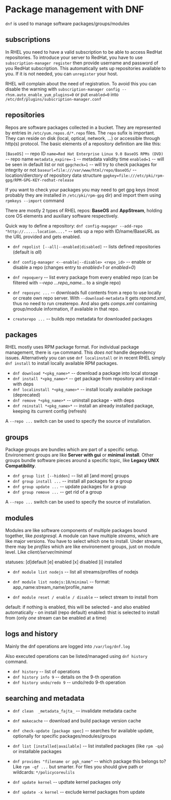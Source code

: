 # Package management with DNF
`dnf` is used to manage software packages/groups/modules

## subscriptions
In RHEL you need to have a valid subscription to be able to access RedHat repositories. To introduce your server to RedHat, you have
to use `subscription-manager register` then provide username and password of you RedHat subscription. This automatically
sets up repositories available to you. If it is not needed, you can `unregister` your host. 

RHEL will complain about the need of registration. To avoid this you can disable the warning with `subscription-manager config --rhsm.auto_enable_yum_plugins=0`
or put `enabled=0` into `/etc/dnf/plugins/subscription-manager.conf`

## repositories
Repos are software packages collected in a bucket. They are represented by entries in `/etc/yum.repos.d/*.repo` files. The `repo` sufix is important. They can reside on disk (local, optical, network, ...) or accessible through http(s) protocol. The basic elements of a repository definition are like this:  

`[BaseOS]`  -- repo ID 
`name=Red Hat Enterprise Linux 9.0 BaseOS RPMs (DVD)`  -- repo name
`metadata_expire=-1`  -- metadata validity time
`enabled=1`  -- will be seen in default list or not
`gpgcheck=1`  -- will try to check packages for integrity or not
`baseurl=file:///var/www/html/repo/BaseOS/`  -- location/dierctory of repository data structure
`gpgkey=file:///etc/pki/rpm-gpg/RPM-GPG-KEY-redhat-release`

If you want to check your packages you may need to get gpg keys (most probably they are installed in `/etc/pki/rpm-gpg` dir) and import them using `rpmkeys --import` command

There are mostly 2 types of RHEL repos: **BaseOS** and **AppStream**, holding core OS elements and auxiliary software respectively.

Quick way to define a repository:
`dnf config-magager --add-repo "http://......location...."`  -- sets up a repo with ID/name/BaseURL as the URL provided and gets enabled.

* `dnf repolist [--all|--enabled|disabled]`  -- lists defined repositories (default is *all*)
* `dnf config-manager <--enable|--disable> <repo_id>`  -- enable or disable a repo (changes entry to *enabled=1* or *enabled=0*)

* `dnf repoquery`  -- list every package from every enabled repo (can be filtered with *--repo ...repo_name...* to a single repo)

* `dnf reposync ...`   -- downloads full contents from a repo to use locally or create own repo server. With `--download-metadata` it gets *repomd.xml*, thus no need to run createrepo. And also gets *comps.xml* containing group/module information, if available in that repo. 
* `createrepo ...`  -- builds repo metadata for downloaded packages


## packages
RHEL mostly uses RPM package format. For individual package management, there is `rpm` command. This *does not* handle dependency issues. Alternatively you can use `dnf localinstall` or in recent RHEL simply `dnf install` to install locally available RPM packages. 

* `dnf download *<pkg_name>*`  -- download a package into local storage
* `dnf install *<pkg_name>*`  --  get package from repository and install - with deps
* `dnf localinstall *<pkg_name>*`  -- install locally available package (deprecated)
* `dnf remove *<pkg_name>*`  -- uninstall package - with deps
* `dnf reinstall *<pkg_name>*`  -- install an already installed package, keeping its current config (refresh)

A `--repo ...` switch can be used to specify the source of installation.

## groups
Package groups are bundles which are part of a specific setup.
Environement groups are like **Server with gui** or **minimal install**. Other groups bundle software pieces around a specific topic, like **Legacy UNIX Compatibility**.

* `dnf group list [--hidden]`  -- list all [and more] groups
* `dnf group install ...`  -- install all packages for a group
* `dnf group update ...`  -- update packages for a group
* `dnf group remove ...`  -- get rid of a group

A `--repo ...` switch can be used to specify the source of installation.

## modules
Modules are like software components of multiple packages bound together, like *postgresql*. A module can have multiple *streams*, which are like major versions. You have to select which one to install. Under streams, there may be *profiles* which are like environement groups, just on module level. Like *client/server/minimal*

  statuses:  [d]default  [e] enabled  [x] disabled  [i] installed

* `dnf module list nodejs`  -- list all streams/profiles of nodejs
* `dnf module list nodejs:18/minimal`      -- format:  app_name:stream_name/profile_name

* `dnf module reset / enable / disable`  -- select stream to install from  

default: if nothing is enabled, this will be selected - and also enabled automatically - on install (repo default)
enabled: thist is selected to install from (only *one* stream can be enabled at a time)

## logs and history

Mainly the dnf operations are logged into `/var/log/dnf.log`  

Also executed operations can be listed/managed using `dnf history` command.
* `dnf history`  -- list of operations
* `dnf history info 9`  -- details on the 9-th operation
* `dnf history undo/redo 9`  -- undo/redo 9-th operation

## searching and metadata

* `dnf clean  _metadata_fajta_`  -- invalidate metadata cache
* `dnf makecache`  -- download and build package version cache
* `dnf check-update [package spec]`  -- searches for available update, optionally for specific packages/modules/groups

* `dnf list [installed|available]`  -- list installed packages (like `rpm -qa`) or installable packages
* `dnf provides "filename or pgk_name"`  -- which package this belongs to? Like `rpm -qf ...` but smarter. For files you should give path or wildcards: `*/policycoreulils`   

* `dnf update kernel`  -- updtate kernel packages only
* `dnf update -x kernel`  -- exclude kernel packages from update

